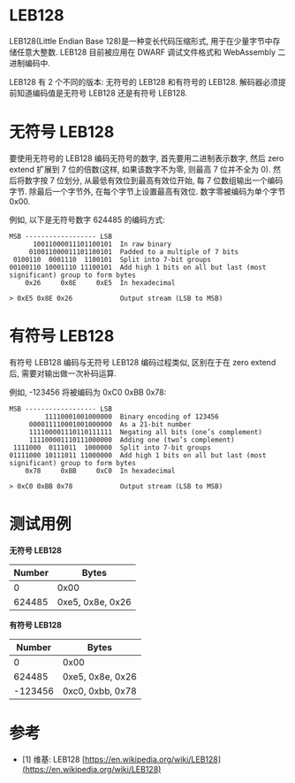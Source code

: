 # LEB128

LEB128(Little Endian Base 128)是一种变长代码压缩形式, 用于在少量字节中存储任意大整数. LEB128 目前被应用在 DWARF 调试文件格式和 WebAssembly 二进制编码中.

LEB128 有 2 个不同的版本: 无符号的 LEB128 和有符号的 LEB128. 解码器必须提前知道编码值是无符号 LEB128 还是有符号 LEB128.

# 无符号 LEB128

要使用无符号的 LEB128 编码无符号的数字, 首先要用二进制表示数字, 然后 zero extend 扩展到 7 位的倍数(这样, 如果该数字不为零, 则最高 7 位并不全为 0). 然后将数字按 7 位划分, 从最低有效位到最高有效位开始, 每 7 位数组输出一个编码字节. 除最后一个字节外, 在每个字节上设置最高有效位. 数字零被编码为单个字节 0x00.

例如, 以下是无符号数字 624485 的编码方式:

```no-highlight
MSB ------------------ LSB
      10011000011101100101  In raw binary
     010011000011101100101  Padded to a multiple of 7 bits
 0100110  0001110  1100101  Split into 7-bit groups
00100110 10001110 11100101  Add high 1 bits on all but last (most significant) group to form bytes
    0x26     0x8E     0xE5  In hexadecimal

> 0xE5 0x8E 0x26            Output stream (LSB to MSB)
```

# 有符号 LEB128

有符号 LEB128 编码与无符号 LEB128 编码过程类似, 区别在于在 zero extend 后, 需要对输出做一次补码运算.

例如, -123456 将被编码为 0xC0 0xBB 0x78:

```no-highlight
MSB ------------------ LSB
         11110001001000000  Binary encoding of 123456
     000011110001001000000  As a 21-bit number
     111100001110110111111  Negating all bits (one’s complement)
     111100001110111000000  Adding one (two’s complement)
 1111000  0111011  1000000  Split into 7-bit groups
01111000 10111011 11000000  Add high 1 bits on all but last (most significant) group to form bytes
    0x78     0xBB     0xC0  In hexadecimal

> 0xC0 0xBB 0x78            Output stream (LSB to MSB)
```

# 测试用例

**无符号 LEB128**

| Number |      Bytes       |
| ------ | ---------------- |
| 0      | 0x00             |
| 624485 | 0xe5, 0x8e, 0x26 |

**有符号 LEB128**

| Number  |      Bytes       |
| ------- | ---------------- |
| 0       | 0x00             |
| 624485  | 0xe5, 0x8e, 0x26 |
| -123456 | 0xc0, 0xbb, 0x78 |

# 参考

- [1] 维基: LEB128 [https://en.wikipedia.org/wiki/LEB128](https://en.wikipedia.org/wiki/LEB128)
